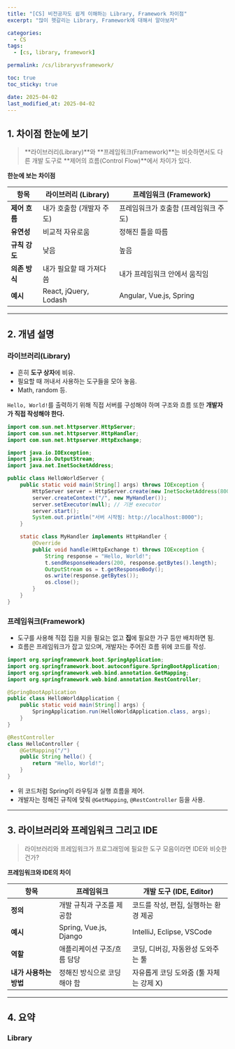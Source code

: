 ```yaml
---
title: "[CS] 비전공자도 쉽게 이해하는 Library, Framework 차이점"
excerpt: "많이 헷갈리는 Library, Framework에 대해서 알아보자"

categories:
  - CS
tags:
  - [cs, library, framework]

permalink: /cs/libraryvsframework/

toc: true
toc_sticky: true

date: 2025-04-02
last_modified_at: 2025-04-02
---
```


## 1. 차이점 한눈에 보기

>**라이브러리(Library)**와 **프레임워크(Framework)**는 비슷하면서도 다른 개발 도구로 **제어의 흐름(Control Flow)**에서 차이가 있다.

**한눈에 보는 차이점**

| 항목             | 라이브러리 (Library)             | 프레임워크 (Framework)             |
|------------------|----------------------------------|-----------------------------------|
| **제어 흐름**     | 내가 호출함 (개발자 주도)           | 프레임워크가 호출함 (프레임워크 주도) |
| **유연성**        | 비교적 자유로움                      | 정해진 틀을 따름                     |
| **규칙 강도**     | 낮음                                | 높음                                |
| **의존 방식**     | 내가 필요할 때 가져다 씀              | 내가 프레임워크 안에서 움직임         |
| **예시**         | React, jQuery, Lodash              | Angular, Vue.js, Spring            |

<hr>

## 2. 개념 설명

### 라이브러리(Library)

- 흔히 **도구 상자**에 비유.
- 필요할 때 꺼내서 사용하는 도구들을 모아 놓음.
- Math, random 등.

`Hello, World!`를 출력하기 위해 직접 서버를 구성해야 하며 구조와 흐름 또한 **개발자가 직접 작성해야 한다.**

```java
import com.sun.net.httpserver.HttpServer;
import com.sun.net.httpserver.HttpHandler;
import com.sun.net.httpserver.HttpExchange;

import java.io.IOException;
import java.io.OutputStream;
import java.net.InetSocketAddress;

public class HelloWorldServer {
    public static void main(String[] args) throws IOException {
        HttpServer server = HttpServer.create(new InetSocketAddress(8000), 0);
        server.createContext("/", new MyHandler());
        server.setExecutor(null); // 기본 executor
        server.start();
        System.out.println("서버 시작됨: http://localhost:8000");
    }

    static class MyHandler implements HttpHandler {
        @Override
        public void handle(HttpExchange t) throws IOException {
            String response = "Hello, World!";
            t.sendResponseHeaders(200, response.getBytes().length);
            OutputStream os = t.getResponseBody();
            os.write(response.getBytes());
            os.close();
        }
    }
}
```


### 프레임워크(Framework)

- 도구를 사용해 직접 집을 지을 필요는 없고 **집**에 필요한 가구 등만 배치하면 됨.
- 흐름은 프레임워크가 잡고 있으며, 개발자는 주어진 흐름 위에 코드를 작성.

```java
import org.springframework.boot.SpringApplication;
import org.springframework.boot.autoconfigure.SpringBootApplication;
import org.springframework.web.bind.annotation.GetMapping;
import org.springframework.web.bind.annotation.RestController;

@SpringBootApplication
public class HelloWorldApplication {
    public static void main(String[] args) {
        SpringApplication.run(HelloWorldApplication.class, args);
    }
}

@RestController
class HelloController {
    @GetMapping("/")
    public String hello() {
        return "Hello, World!";
    }
}
```

- 위 코드처럼 Spring이 라우팅과 실행 흐름을 제어.
- 개발자는 정해진 규칙에 맞춰 `@GetMapping`, `@RestController` 등을 사용.

<hr>

## 3. 라이브러리와 프레임워크 그리고 IDE

>라이브러리와 프레임워크가 프로그래밍에 필요한 도구 모음이라면 IDE와 비슷한 건가?

**프레임워크와 IDE의 차이**

| 항목         | 프레임워크               | 개발 도구 (IDE, Editor)             |
|--------------|--------------------------|-------------------------------------|
| **정의**      | 개발 규칙과 구조를 제공함     | 코드를 작성, 편집, 실행하는 환경 제공 |
| **예시**      | Spring, Vue.js, Django  | IntelliJ, Eclipse, VSCode           |
| **역할**      | 애플리케이션 구조/흐름 담당   | 코딩, 디버깅, 자동완성 도와주는 툴    |
| **내가 사용하는 방법** | 정해진 방식으로 코딩해야 함       | 자유롭게 코딩 도와줌 (툴 자체는 강제 X) |

<hr>

## 4. 요약

### Library
